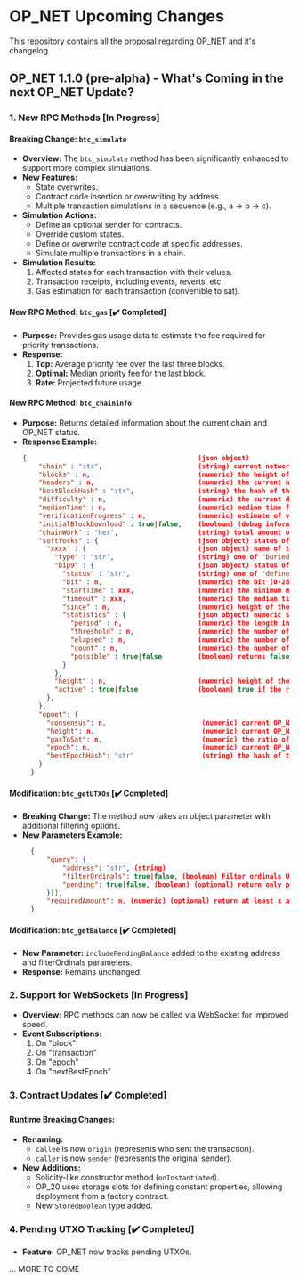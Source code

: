 # OP_NET Upcoming Changes

This repository contains all the proposal regarding OP_NET and it's changelog.

## OP_NET 1.1.0 (pre-alpha) - What's Coming in the next OP_NET Update?

### 1. New RPC Methods [In Progress]

#### Breaking Change: `btc_simulate`

- **Overview:** The `btc_simulate` method has been significantly enhanced to support more complex simulations.
- **New Features:**
    - State overwrites.
    - Contract code insertion or overwriting by address.
    - Multiple transaction simulations in a sequence (e.g., a -> b -> c).
- **Simulation Actions:**
    - Define an optional sender for contracts.
    - Override custom states.
    - Define or overwrite contract code at specific addresses.
    - Simulate multiple transactions in a chain.
- **Simulation Results:**
    1. Affected states for each transaction with their values.
    2. Transaction receipts, including events, reverts, etc.
    3. Gas estimation for each transaction (convertible to sat).

#### New RPC Method: `btc_gas` [✔️ Completed]

- **Purpose:** Provides gas usage data to estimate the fee required for priority transactions.
- **Response:**
    1. **Top:** Average priority fee over the last three blocks.
    2. **Optimal:** Median priority fee for the last block.
    3. **Rate:** Projected future usage.

#### New RPC Method: `btc_chaininfo`

- **Purpose:** Returns detailed information about the current chain and OP_NET status.
- **Response Example:**
  ```json
  {                                           (json object)
	  "chain" : "str",                        (string) current network name (main, test, regtest)
	  "blocks" : n,                           (numeric) the height of the most-work fully-validated chain. The genesis block has height 0
	  "headers" : n,                          (numeric) the current number of headers we have validated
	  "bestBlockHash" : "str",                (string) the hash of the currently best block
	  "difficulty" : n,                       (numeric) the current difficulty
	  "medianTime" : n,                       (numeric) median time for the current best block
	  "verificationProgress" : n,             (numeric) estimate of verification progress [0..1]
	  "initialBlockDownload" : true|false,    (boolean) (debug information) estimate of whether this node is in Initial Block Download mode
	  "chainWork" : "hex",                    (string) total amount of work in active chain, in hexadecimal
	  "softforks" : {                         (json object) status of softforks
		"xxxx" : {                            (json object) name of the softfork
		  "type" : "str",                     (string) one of "buried", "bip9"
		  "bip9" : {                          (json object) status of bip9 softforks (only for "bip9" type)
			"status" : "str",                 (string) one of "defined", "started", "locked_in", "active", "failed"
			"bit" : n,                        (numeric) the bit (0-28) in the block version field used to signal this softfork (only for "started" status)
			"startTime" : xxx,                (numeric) the minimum median time past of a block at which the bit gains its meaning
			"timeout" : xxx,                  (numeric) the median time past of a block at which the deployment is considered failed if not yet locked in
			"since" : n,                      (numeric) height of the first block to which the status applies
			"statistics" : {                  (json object) numeric statistics about BIP9 signalling for a softfork (only for "started" status)
			  "period" : n,                   (numeric) the length in blocks of the BIP9 signalling period
			  "threshold" : n,                (numeric) the number of blocks with the version bit set required to activate the feature
			  "elapsed" : n,                  (numeric) the number of blocks elapsed since the beginning of the current period
			  "count" : n,                    (numeric) the number of blocks with the version bit set in the current period
			  "possible" : true|false         (boolean) returns false if there are not enough blocks left in this period to pass activation threshold
			}
		  },
		  "height" : n,                       (numeric) height of the first block which the rules are or will be enforced (only for "buried" type, or "bip9" type with "active" status)
		  "active" : true|false               (boolean) true if the rules are enforced for the mempool and the next block
		},
	  },
	  "opnet": {
		"consensus": n, 					   (numeric) current OP_NET consensus
		"height": n,						   (numeric) current OP_NET block height
		"gasToSat": n,						   (numeric) the ratio of the current gas to sat
		"epoch": n, 						   (numeric) current OP_NET epoch height
		"bestEpochHash": "str" 				   (string) the hash of the current best epoch
	  }
	}
  ```

#### Modification: `btc_getUTXOs` [✔️ Completed]

- **Breaking Change:** The method now takes an object parameter with additional filtering options.
- **New Parameters Example:**
  ```json
	{
		"query": {
			"address": "str", (string) 
			"filterOrdinals": true|false, (boolean) Filter ordinals UTXOs
			"pending": true|false, (boolean) (optional) return only pending UTXOs
		}[],
		"requiredAmount": n, (numeric) (optional) return at least x amount in sat, otherwise, throw.
	}
  ```

#### Modification: `btc_getBalance` [✔️ Completed]

- **New Parameter:** `includePendingBalance` added to the existing address and filterOrdinals parameters.
- **Response:** Remains unchanged.

### 2. Support for WebSockets [In Progress]

- **Overview:** RPC methods can now be called via WebSocket for improved speed.
- **Event Subscriptions:**
    1. On "block"
    2. On "transaction"
    3. On "epoch"
    4. On "nextBestEpoch"

### 3. Contract Updates [✔️ Completed]

#### Runtime Breaking Changes:

- **Renaming:**
    - `callee` is now `origin` (represents who sent the transaction).
    - `caller` is now `sender` (represents the original sender).
- **New Additions:**
    - Solidity-like constructor method (`onInstantiated`).
    - OP_20 uses storage slots for defining constant properties, allowing deployment from a factory contract.
    - New `StoredBoolean` type added.

### 4. Pending UTXO Tracking [✔️ Completed]

- **Feature:** OP_NET now tracks pending UTXOs.

... MORE TO COME
